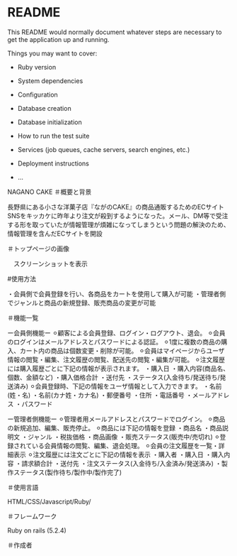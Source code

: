 # README

This README would normally document whatever steps are necessary to get the
application up and running.

Things you may want to cover:

* Ruby version

* System dependencies

* Configuration

* Database creation

* Database initialization

* How to run the test suite

* Services (job queues, cache servers, search engines, etc.)

* Deployment instructions

* ...

NAGANO CAKE
＃概要と背景

長野県にある小さな洋菓子店『ながのCAKE』の商品通販するためのECサイト 
SNSをキッカケに昨年より注文が殺到するようになった。メール、DM等で受注する形を取っていたが情報管理が煩雑になってしまうという問題の解決のため、情報管理を含んだECサイトを開設

＃トップページの画像

　スクリーンショットを表示

#使用方法

・会員側で会員登録を行い、各商品をカートを使用して購入が可能
・管理者側でジャンルと商品の新規登録、販売商品の変更が可能

＃機能一覧

 ー会員側機能ー
  ⚪︎顧客による会員登録、ログイン・ログアウト、退会。
  ⚪︎会員のログインはメールアドレスとパスワードによる認証。
  ⚪︎1度に複数の商品の購入、カート内の商品は個数変更・削除が可能。
  ⚪︎会員はマイページからユーザ情報の閲覧・編集、注文履歴の閲覧、配送先の閲覧・編集が可能。
  ⚪︎注文履歴には購入履歴ごとに下記の情報が表示されます。
    ・購入日
    ・購入内容(商品名、個数、金額など)
    ・購入価格合計
    ・送付先
    ・ステータス(入金待ち/発送待ち/発送済み)
  ⚪︎会員登録時、下記の情報をユーザ情報として入力できます。
    ・名前(姓・名)
    ・名前(カナ姓・カナ名)
    ・郵便番号
    ・住所
    ・電話番号
    ・メールアドレス
    ・パスワード

 ー管理者側機能ー
  ⚪︎管理者用メールアドレスとパスワードでログイン。
  ⚪︎商品の新規追加、編集、販売停止。
  ⚪︎商品には下記の情報を登録
    ・商品名
    ・商品説明文
    ・ジャンル
    ・税抜価格
    ・商品画像
    ・販売ステータス(販売中/売切れ)
  ⚪︎登録されている会員情報の閲覧、編集、退会処理。
  ⚪︎会員の注文履歴を一覧・詳細表示
  ⚪︎注文履歴には注文ごとに下記の情報を表示
    ・購入者
    ・購入日
    ・購入内容
    ・請求額合計
    ・送付先
    ・注文ステータス(入金待ち/入金済み/発送済み)
    ・製作ステータス(製作待ち/製作中/製作完了)

＃使用言語

HTML/CSS/Javascript/Ruby/

＃フレームワーク

Ruby on rails (5.2.4)

＃作成者
